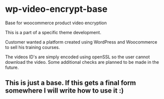 # wp-video-encrypt-base
Base for woocommerce product video encryption

This is a part of a specific theme development. 

Customer wanted a platform created using WordPress and Woocommerce to sell his training courses.

The videos ID's are simply encoded using openSSL so the user cannot download the video.
Some additional checks are planned to be made in the future.

## This is just a base. If this gets a final form somewhere I will write how to use it :)
